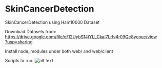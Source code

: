 # SkinCancerDetection
SkinCancerDetection using Ham10000 Dataset


Download Datasets from:
https://drive.google.com/file/d/12UybS14iYLLCkaI7Lrlv4r09Qc8ycpuc/view?usp=sharing


Install node_modules under both web/
and web/client


Scripts to run:
![alt text](https://drive.google.com/file/d/1-fZYJCwJBu1RErH8ossvDDE-LX4M3yp7/view?usp=sharing)
